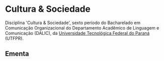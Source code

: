 # Cultura &amp; Sociedade

Disciplina 'Cultura &amp; Sociedade', sexto per&iacute;odo do Bacharelado em Comunica&ccedil;&atilde;o Organizacional do Departamento Acad&ecirc;mico de Linguagem e Comunica&ccedil;&atilde;o (DALIC), da [Universidade Tecnol&oacute;gica Federal do Paran&aacute;](http://www.utfpr.edu.br) (UTFPR).

## Ementa

